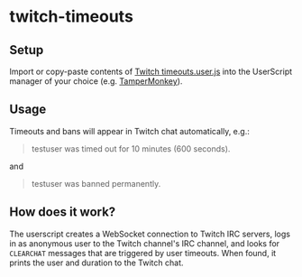 # twitch-timeouts

## Setup

Import or copy-paste contents of [Twitch timeouts.user.js](https://github.com/donthub/twitch-timeouts/blob/main/Twitch%20timeouts.user.js) into the UserScript manager of your choice (e.g. [TamperMonkey](https://www.tampermonkey.net/)).

## Usage

Timeouts and bans will appear in Twitch chat automatically, e.g.:

> testuser was timed out for 10 minutes (600 seconds).

and

> testuser was banned permanently.

## How does it work?

The userscript creates a WebSocket connection to Twitch IRC servers, logs in as anonymous user to the Twitch channel's IRC channel, and looks for `CLEARCHAT` messages that are triggered by user timeouts. When found, it prints the user and duration to the Twitch chat.
